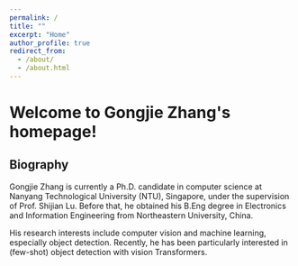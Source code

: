 ```yaml
---
permalink: /
title: ""
excerpt: "Home"
author_profile: true
redirect_from: 
  - /about/
  - /about.html
---
```


Welcome to Gongjie Zhang's homepage!
======

Biography
------
Gongjie Zhang is currently a Ph.D. candidate in computer science at Nanyang Technological University (NTU), Singapore, under the supervision of Prof. Shijian Lu. Before that, he obtained his B.Eng degree in Electronics and Information Engineering from Northeastern University, China.

His research interests include computer vision and machine learning, especially object detection. Recently, he has been particularly interested in (few-shot) object detection with vision Transformers.

